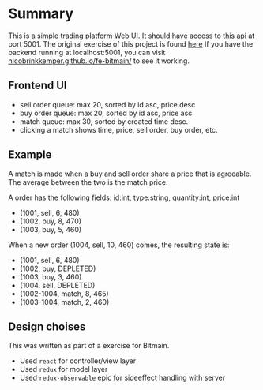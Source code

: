 # Summary

This is a simple trading platform Web UI. It should have access to [this api](`https://github.com/btccom/fe-exercise-backend`) at port 5001.
The original exercise of this project is found [here](https://github.com/btccom/Hire/blob/master/exercise/FE-exchange-en.md)
If you have the backend running at localhost:5001, you can visit [nicobrinkkemper.github.io/fe-bitmain/](https://nicobrinkkemper.github.io/fe-bitmain/) to see it working.

## Frontend UI

* sell order queue: max 20, sorted by id asc, price desc
* buy order queue: max 20, sorted by id asc, price asc
* match queue: max 30, sorted by created time desc.
* clicking a match shows time, price, sell order, buy order, etc.

## Example

A match is made when a buy and sell order share a price that is agreeable.
The average between the two is the match price.

A order has the following fields: id:int, type:string, quantity:int, price:int

* (1001, sell, 6, 480)
* (1002, buy, 8, 470)
* (1003, buy, 5, 460)

When a new order (1004, sell, 10, 460) comes, the resulting state is:

* (1001, sell, 6, 480)
* (1002, buy, DEPLETED)
* (1003, buy, 3, 460)
* (1004, sell, DEPLETED) 
* (1002-1004, match, 8, 465)
* (1003-1004, match, 2, 460)

## Design choises

This was written as part of a exercise for Bitmain.

- Used `react` for controller/view layer
- Used `redux` for model layer
- Used `redux-observable` epic for sideeffect handling with server
